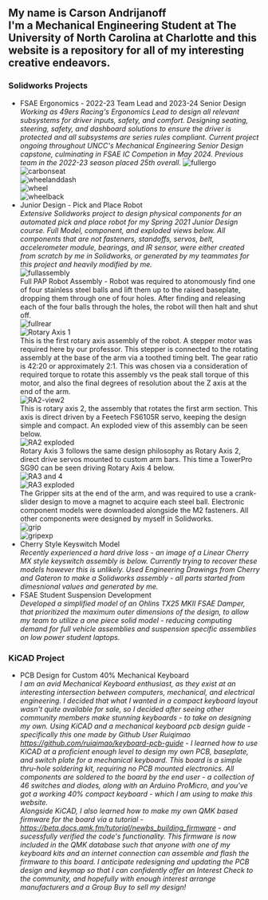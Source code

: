 ## My name is Carson Andrijanoff<br/>I'm a Mechanical Engineering Student at The University of North Carolina at Charlotte and this website is a repository for all of my interesting creative endeavors.


### **Solidworks Projects**
+ FSAE Ergonomics - 2022-23 Team Lead and 2023-24 Senior Design
    *Working as 49ers Racing's Ergonomics Lead to design all relevant subsystems for driver inputs, safety, and comfort. Designing seating, steering, safety, and dashboard solutions to ensure the driver is protected and all subsystems are series rules compliant. Current project ongoing throughout UNCC's Mechanical Engineering Senior Design capstone, culminating in FSAE IC Competion in May 2024. Previous team in the 2022-23 season placed 25th overall.*
![fullergo](ergo_full.png)<br/>
![carbonseat](Seet.JPG)<br/>
![wheelanddash](wheel_and_dash.png)<br/>
![wheel](Wheel.JPG)<br/>
![wheelback](wheel2.JPG)<br/>
+ Junior Design - Pick and Place Robot <br/>
    *Extensive Solidworks project to design physical components for an automated pick and place robot for my Spring 2021 Junior Design course.*
    *Full Model, component, and exploded views below. All components that are not fasteners, standoffs, servos, belt, accelerometer module, bearings, and IR sensor, were either created from scratch by me in Solidworks, or generated by my teammates for this project and heavily modified by me.* <br/>
![fullassembly](higherresfullrend.JPG)<br/>
    Full PAP Robot Assembly - Robot was required to atonomously find one of four stainless steel balls and lift them up to the raised baseplate, dropping them through one of four holes. After finding and releasing each of the four balls through the holes, the robot will then halt and shut off. <br/>
![fullrear](highresfullrear.JPG) <br/>
![Rotary Axis 1](RA1.JPG) <br/>
    This is the first rotary axis assembly of the robot. A stepper motor was required here by our professor. This stepper is connected to the rotating assembly at the base of the arm via a toothed timing belt. The gear ratio is 42:20 or approximately 2:1. This was chosen via a consideration of required torque to rotate this assembly vs the peak stall torque of this motor, and also the final degrees of resolution about the Z axis at the end of the arm. <br/>
![RA2-view2](RA2-view2.JPG) <br/>
   This is rotary axis 2, the assembly that rotates the first arm section. This axis is direct driven by a Feetech FS6105R servo, keeping the design simple and compact. An exploded view of this assembly can be seen below. <br/>
![RA2 exploded](RA2-exp.JPG) <br/>
   Rotary Axis 3 follows the same design philosophy as Rotary Axis 2, direct drive servos mounted to custom arm bars. This time a TowerPro SG90 can be seen driving Rotary Axis 4 below. <br/>
![RA3 and 4](RA3.JPG) <br/>
![RA3 exploded](RA3-exp.JPG) <br/>
The Gripper sits at the end of the arm, and was required to use a crank-slider design to move a magnet to acquire each steel ball. Electronic component models were downloaded alongside the M2 fasteners. All other components were designed by myself in Solidworks. <br/>
![grip](finalfinalfinalgrip.JPG) <br/>
![gripexp](gripexplode.JPG) <br/>
+ Cherry Style Keyswitch Model <br/>
    *Recently experienced a hard drive loss - an image of a Linear Cherry MX style keyswitch assembly is below. Currently trying to recover these models however this is unlikely. Used Engineering Drawings from Cherry and Gateron to make a Solidworks assembly - all parts started from dimesnional values and generated by me.*
+ FSAE Student Suspension Development <br/>
    *Developed a simplified model of an Ohlins TX25 MKII FSAE Damper, that prioritized the maximum outer dimensions of the design, to allow my team to utilize a one piece solid model - reducing computing demand for full vehicle assemblies and suspension specific assemblies on low power student laptops.*

### **KiCAD Project**
+ PCB Design for Custom 40% Mechanical Keyboard <br/>
   *I am an avid Mechanical Keyboard enthusiast, as they exist at an interesting intersection between computers, mechanical, and electrical engineering. I decided that what I wanted in a compact keyboard layout wasn't quite available for sale, so I decided after seeing other community members make stunning keyboards - to take on designing my own. Using KiCAD and a mechanical keyboard pcb design guide - specifically this one made by Github User Ruiqimao https://github.com/ruiqimao/keyboard-pcb-guide - I learned how to use KiCAD at a proficient enough level to design my own PCB, baseplate, and switch plate for a mechanical keyboard. This board is a simple thru-hole soldering kit, requiring no PCB mounted electronics. All components are soldered to the board by the end user - a collection of 46 switches and diodes, along with an Arduino ProMicro, and you've got a working 40% compact keyboard - which I am using to make this website.* <br/>
*Alongside KiCAD, I also learned how to make my own QMK based firmware for the board via a tutorial - https://beta.docs.qmk.fm/tutorial/newbs_building_firmware - and sucessfully verified the code's functionality. This firmware is now included in the QMK database such that anyone with one of my keyboard kits and an internet connection can assemble and flash the firmware to this board. I anticipate redesigning and updating the PCB design and keymap so that I can confidently offer an Interest Check to the community, and hopefully with enough interest arrange manufacturers and a Group Buy to sell my design!* <br/>
